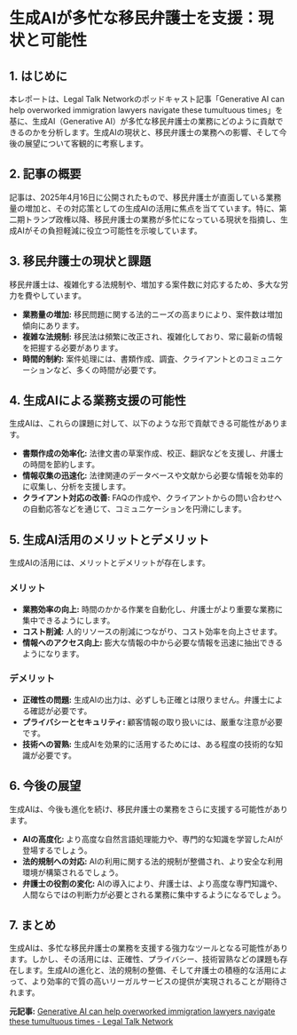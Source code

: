 # 生成AIが多忙な移民弁護士を支援：現状と可能性

## 1. はじめに

本レポートは、Legal Talk Networkのポッドキャスト記事「Generative AI can help overworked immigration lawyers navigate these tumultuous times」を基に、生成AI（Generative AI）が多忙な移民弁護士の業務にどのように貢献できるのかを分析します。生成AIの現状と、移民弁護士の業務への影響、そして今後の展望について客観的に考察します。

## 2. 記事の概要

記事は、2025年4月16日に公開されたもので、移民弁護士が直面している業務量の増加と、その対応策としての生成AIの活用に焦点を当てています。特に、第二期トランプ政権以降、移民弁護士の業務が多忙になっている現状を指摘し、生成AIがその負担軽減に役立つ可能性を示唆しています。

## 3. 移民弁護士の現状と課題

移民弁護士は、複雑化する法規制や、増加する案件数に対応するため、多大な労力を費やしています。

* **業務量の増加:** 移民問題に関する法的ニーズの高まりにより、案件数は増加傾向にあります。
* **複雑な法規制:** 移民法は頻繁に改正され、複雑化しており、常に最新の情報を把握する必要があります。
* **時間的制約:** 案件処理には、書類作成、調査、クライアントとのコミュニケーションなど、多くの時間が必要です。

## 4. 生成AIによる業務支援の可能性

生成AIは、これらの課題に対して、以下のような形で貢献できる可能性があります。

* **書類作成の効率化:** 法律文書の草案作成、校正、翻訳などを支援し、弁護士の時間を節約します。
* **情報収集の迅速化:** 法律関連のデータベースや文献から必要な情報を効率的に収集し、分析を支援します。
* **クライアント対応の改善:** FAQの作成や、クライアントからの問い合わせへの自動応答などを通じて、コミュニケーションを円滑にします。

## 5. 生成AI活用のメリットとデメリット

生成AIの活用には、メリットとデメリットが存在します。

### メリット

* **業務効率の向上:** 時間のかかる作業を自動化し、弁護士がより重要な業務に集中できるようにします。
* **コスト削減:** 人的リソースの削減につながり、コスト効率を向上させます。
* **情報へのアクセス向上:** 膨大な情報の中から必要な情報を迅速に抽出できるようになります。

### デメリット

* **正確性の問題:** 生成AIの出力は、必ずしも正確とは限りません。弁護士による確認が必要です。
* **プライバシーとセキュリティ:** 顧客情報の取り扱いには、厳重な注意が必要です。
* **技術への習熟:** 生成AIを効果的に活用するためには、ある程度の技術的な知識が必要です。

## 6. 今後の展望

生成AIは、今後も進化を続け、移民弁護士の業務をさらに支援する可能性があります。

* **AIの高度化:** より高度な自然言語処理能力や、専門的な知識を学習したAIが登場するでしょう。
* **法的規制への対応:** AIの利用に関する法的規制が整備され、より安全な利用環境が構築されるでしょう。
* **弁護士の役割の変化:** AIの導入により、弁護士は、より高度な専門知識や、人間ならではの判断力が必要とされる業務に集中するようになるでしょう。

## 7. まとめ

生成AIは、多忙な移民弁護士の業務を支援する強力なツールとなる可能性があります。しかし、その活用には、正確性、プライバシー、技術習熟などの課題も存在します。生成AIの進化と、法的規制の整備、そして弁護士の積極的な活用によって、より効率的で質の高いリーガルサービスの提供が実現されることが期待されます。



**元記事:** [Generative AI can help overworked immigration lawyers navigate these tumultuous times - Legal Talk Network](https://legaltalknetwork.com/podcasts/aba-journal-legal-rebels/2025/04/generative-ai-can-help-overworked-immigration-lawyers-navigate-these-tumultuous-times/)